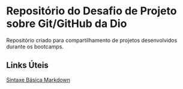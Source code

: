 # Repositório do Desafio de Projeto sobre Git/GitHub da Dio
Repositório criado para compartilhamento de projetos desenvolvidos durante os bootcamps. 

## Links Úteis 

[Sintaxe Básica Markdown](https://www.markdownguide.org/basic-syntax/)
